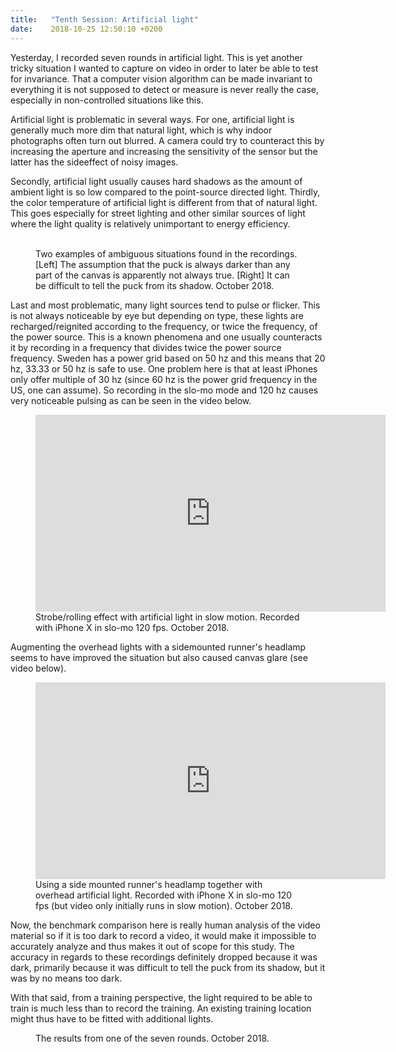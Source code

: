 ```yaml
---
title:   "Tenth Session: Artificial light"
date:    2018-10-25 12:50:10 +0200
---
```

Yesterday, I recorded seven rounds in artificial light. This is yet another
tricky situation I wanted to capture on video in order to later be able to
test for invariance. That a computer vision algorithm can be made invariant to
everything it is not supposed to detect or measure is never really the case,
especially in non-controlled situations like this.

Artificial light is problematic in several ways. For one, artificial light
is generally much more dim that natural light, which is why indoor photographs
often turn out blurred. A camera could try to counteract this by increasing
the aperture and increasing the sensitivity of the sensor but the latter
has the sideeffect of noisy images.

Secondly, artificial light usually causes hard shadows as the amount of
ambient light is so low compared to the point-source directed light. Thirdly,
the color temperature of artificial light is different from that of natural
light. This goes especially for street lighting and other similar sources of
light where the light quality is relatively unimportant to energy efficiency.

<figure>
  <img src="{{ site.url }}{{ site.baseurl }}/assets/images/puck-in-artificial-lighting.jpg" alt="">
  <img src="{{ site.url }}{{ site.baseurl }}/assets/images/puck-or-shadow.jpg" alt="">
  <figcaption>
    Two examples of ambiguous situations found in the recordings. [Left] The
    assumption that the puck is always darker than any part of the canvas
    is apparently not always true. [Right] It can be difficult to tell the
    puck from its shadow. October 2018.
  </figcaption>
</figure>

Last and most problematic, many light sources tend to pulse or flicker.
This is not always noticeable by eye but depending on type, these lights are
recharged/reignited according to the frequency, or twice the frequency,
of the power source. This is a known phenomena and one usually counteracts
it by recording in a frequency that divides twice the power source
frequency. Sweden has a power grid based on 50 hz and this means
that 20 hz, 33.33 or 50 hz is safe to use. One problem here is that at least
iPhones only offer multiple of 30 hz (since 60 hz is the power grid frequency
in the US, one can assume). So recording in the slo-mo mode and 120 hz causes
very noticeable pulsing as can be seen in the video below.

<figure>
  <iframe width="560" height="315"
          src="https://youtu.be/_Z4O7aqLHNA" frameborder="0"
          allow="autoplay; encrypted-media" allowfullscreen></iframe>
  <figcaption>
    Strobe/rolling effect with artificial light in slow motion. Recorded with
    iPhone X in slo-mo 120 fps. October 2018.
</figcaption>
</figure>

Augmenting the overhead lights with a sidemounted runner's headlamp seems to
have improved the situation but also caused canvas glare (see video below).

<figure>
  <iframe width="560" height="315"
          src="https://youtu.be/7sySwrTLRUM" frameborder="0"
          allow="autoplay; encrypted-media" allowfullscreen></iframe>
  <figcaption>
    Using a side mounted runner's headlamp together with overhead artificial
    light. Recorded with iPhone X in slo-mo 120 fps (but video only initially
    runs in slow motion). October 2018.
</figcaption>
</figure>

Now, the benchmark comparison here is really human analysis of the video
material so if it is too dark to record a video, it would make it impossible
to accurately analyze and thus makes it out of scope for this study. The
accuracy in regards to these recordings definitely dropped because it was
dark, primarily because it was difficult to tell the puck from its shadow,
but it was by no means too dark.

With that said, from a training perspective, the light required to be able
to train is much less than to record the training. An existing training
location might thus have to be fitted with additional lights.

<figure>
  <img src="{{ site.url }}{{ site.baseurl }}/assets/images/20181024-example-result.png" alt="">
  <figcaption>
    The results from one of the seven rounds. October 2018.
  </figcaption>
</figure>

